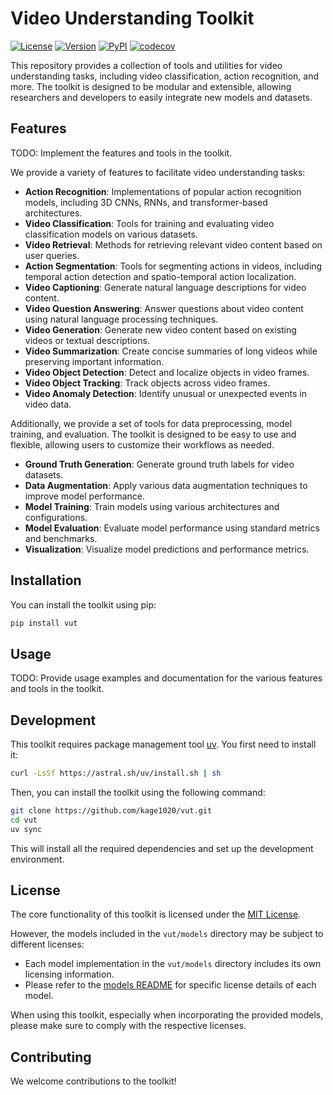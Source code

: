 # Video Understanding Toolkit

[![License](https://img.shields.io/github/license/kage1020/vut)](https://github.com/kage1020/vut/blob/main/LICENSE)
[![Version](https://img.shields.io/github/v/release/kage1020/vut)](https://github.com/kage1020/vut/releases)
[![PyPI](https://img.shields.io/pypi/v/vut)](https://pypi.org/project/vut/)
[![codecov](https://codecov.io/gh/kage1020/vut/branch/main/graph/badge.svg)](https://codecov.io/gh/kage1020/vut)

This repository provides a collection of tools and utilities for video understanding tasks, including video classification, action recognition, and more. The toolkit is designed to be modular and extensible, allowing researchers and developers to easily integrate new models and datasets.

## Features

TODO: Implement the features and tools in the toolkit.

We provide a variety of features to facilitate video understanding tasks:

- **Action Recognition**: Implementations of popular action recognition models, including 3D CNNs, RNNs, and transformer-based architectures.
- **Video Classification**: Tools for training and evaluating video classification models on various datasets.
- **Video Retrieval**: Methods for retrieving relevant video content based on user queries.
- **Action Segmentation**: Tools for segmenting actions in videos, including temporal action detection and spatio-temporal action localization.
- **Video Captioning**: Generate natural language descriptions for video content.
- **Video Question Answering**: Answer questions about video content using natural language processing techniques.
- **Video Generation**: Generate new video content based on existing videos or textual descriptions.
- **Video Summarization**: Create concise summaries of long videos while preserving important information.
- **Video Object Detection**: Detect and localize objects in video frames.
- **Video Object Tracking**: Track objects across video frames.
- **Video Anomaly Detection**: Identify unusual or unexpected events in video data.

Additionally, we provide a set of tools for data preprocessing, model training, and evaluation. The toolkit is designed to be easy to use and flexible, allowing users to customize their workflows as needed.

- **Ground Truth Generation**: Generate ground truth labels for video datasets.
- **Data Augmentation**: Apply various data augmentation techniques to improve model performance.
- **Model Training**: Train models using various architectures and configurations.
- **Model Evaluation**: Evaluate model performance using standard metrics and benchmarks.
- **Visualization**: Visualize model predictions and performance metrics.

## Installation

You can install the toolkit using pip:

```bash
pip install vut
```

## Usage

TODO: Provide usage examples and documentation for the various features and tools in the toolkit.

## Development

This toolkit requires package management tool [uv](https://docs.astral.sh/uv). You first need to install it:

```bash
curl -LsSf https://astral.sh/uv/install.sh | sh
```

Then, you can install the toolkit using the following command:

```bash
git clone https://github.com/kage1020/vut.git
cd vut
uv sync
```

This will install all the required dependencies and set up the development environment.

## License

The core functionality of this toolkit is licensed under the [MIT License](LICENSE).

However, the models included in the `vut/models` directory may be subject to different licenses:

- Each model implementation in the `vut/models` directory includes its own licensing information.
- Please refer to the [models README](vut/models/README.md) for specific license details of each model.

When using this toolkit, especially when incorporating the provided models, please make sure to comply with the respective licenses.

## Contributing

We welcome contributions to the toolkit!
